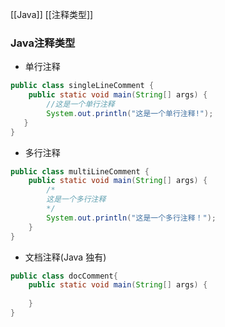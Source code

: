 [[Java]]
[[注释类型]]

### Java注释类型
- 单行注释
``` java
public class singleLineComment {
	public static void main(String[] args) {
        //这是一个单行注释
		System.out.println("这是一个单行注释!");
   }
}
```
- 多行注释
```java
public class multiLineComment {
	public static void main(String[] args) {
		/*
		这是一个多行注释
		*/
		System.out.println("这是一个多行注释！");
	}
}
```
- 文档注释(Java 独有)
```java
public class docComment{
	public static void main(String[] args) {
	
	}
}
```